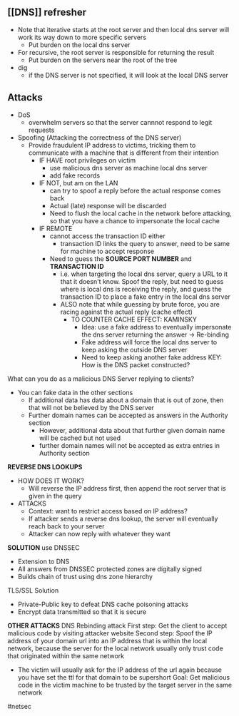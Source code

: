 ## [[DNS]] refresher
- Note that iterative starts at the root server and then local dns server will work its way down to more specific servers
	- Put burden on the local dns server
- For recursive, the root server is responsible for returning the result
	- Put burden on the servers near the root of the tree
- dig
	- if the DNS server is not specified, it will look at the local DNS server

## Attacks
- DoS
	- overwhelm servers so that the server cannnot respond to legit requests
- Spoofing (Attacking the correctness of the DNS server)
	- Provide fraudulent IP address to victims, tricking them to communicate with a machine that is different from their intention
		-  IF HAVE root privileges on victim
			- use malicious dns server as machine local dns server
			- add fake records
		- IF NOT, but am on the LAN
			- can try to spoof a reply before the actual response comes back
			- Actual (late) response will be discarded
			- Need to flush the local cache in the network before attacking, so that you have a chance to impersonate the local cache
		- IF REMOTE
			- cannot access the transaction ID either
				- transaction ID links the query to answer, need to be same for machine to accept response
			- Need to guess the **SOURCE PORT NUMBER** and **TRANSACTION ID**
				- i.e. when targeting the local dns server, query a URL to it that it doesn't know. Spoof the reply, but need to guess where is local dns is receiving the reply, and guess the transaction ID to place a fake entry in the local dns server
				- ALSO note that while guessing by brute force, you are racing against the actual reply (cache effect)
					- TO COUNTER CACHE EFFECT: KAMINSKY 
						- Idea: use a fake address to eventually impersonate the dns server returning the answer -> Re-binding
						- Fake address will force the local dns server to keep asking the outside DNS server 
						- Need to keep asking another fake address
KEY:
How is the DNS packet constructed?


What can you do as a malicious DNS Server replying to clients?
- You can fake data in the other sections
	- If additional data has data about a domain that is out of zone, then that will not be believed by the DNS server
	- Further domain names can be accepted as answers in the Authority section
		- However, additional data about that further given domain name will be cached but not used
		- further domain names will not be accepted as extra entries in Authority section

**REVERSE DNS LOOKUPS**
- HOW DOES IT WORK?
	- Will reverse the IP address first, then append the root server that is given in the query
- ATTACKS
	- Context: want to restrict access based on IP address?
	- If attacker sends a reverse dns lookup, the server will eventually reach back to your server
	- Attacker can now reply with whatever they want

**SOLUTION**
use DNSSEC
- Extension to DNS
- All answers from DNSSEC protected zones are digitally signed
- Builds chain of trust using dns zone hierarchy 

TLS/SSL Solution
- Private-Public key to defeat DNS cache poisoning attacks
- Encrypt data transmitted so that it is secure

**OTHER ATTACKS**
DNS Rebinding attack
First step: Get the client to accept malicious code by visiting attacker website
Second step: Spoof the IP address of your domain url into an IP address that is within the local network, because the server for the local network usually only trust code that originated within the same network
- The victim will usually ask for the IP address of the url again because you have set the ttl for that domain to be supershort
Goal: Get malicious code in the victim machine to be trusted by the target server in the same network

#netsec
